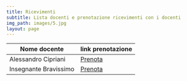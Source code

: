 ```yaml
---
title: Ricevimenti
subtitle: Lista docenti e prenotazione ricevimenti con i docenti
img_path: images/5.jpg
layout: page
---
```


| Nome docente      | link prenotazione|
| ----------- | ----------- |
| Alessandro Cipriani      | [Prenota](https://calendly.com/a-cipriani-1)      |
| Insegnante Bravissimo   | [Prenota](https://calendly.com/insegnante) |